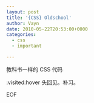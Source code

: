 ```yaml
---
layout: post
title: '{CSS} Oldschool'
author: Vayn
date: 2010-05-22T20:53:00+0000
categories:
  - css
  - important

---
```


教科书一样的 CSS 代码

<script src="http://gist.github.com/410052.js"></script>

\:visited:hover 头回见。补习。

EOF